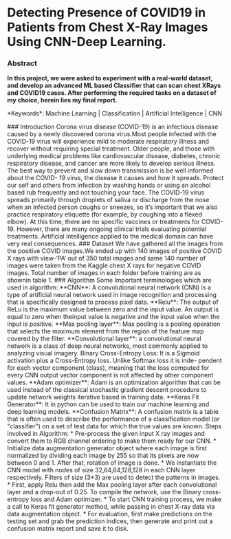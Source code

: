 # Detecting Presence of COVID19 in Patients from Chest X-Ray Images Using CNN-Deep Learning.
### Abstract
<b>In this project, we were asked to experiment with a real-world dataset, and develop an advanced ML based Classifier that can scan chest XRays and COVID19 cases. After performing the required tasks on a dataset of my choice, herein lies my final report.</b>
<p>*Keywords*: Machine Learning | Classification | Artificial Intelligence | CNN</p>
### Introduction
Corona virus disease (COVID-19) is an infectious disease caused by a newly discovered corona virus.Most people infected with the COVID-19 virus will experience mild to moderate respiratory illness and recover without requiring special treatment. Older people, and those with underlying medical problems like cardiovascular disease, diabetes, chronic respiratory disease, and cancer are more likely to develop serious illness.
The best way to prevent and slow down transmission is be well informed about the COVID- 19 virus, the disease it causes and how it spreads. Protect our self and others from infection by washing hands or using an alcohol based rub frequently and not touching your face. The COVID-19 virus spreads primarily through droplets of saliva or discharge from the nose when an infected person coughs or sneezes, so it’s important that we also practice respiratory etiquette (for example, by coughing into a flexed elbow). At this time, there are no specific vaccines or treatments for COVID-19. However, there are many ongoing clinical trials evaluating potential treatments.
Artificial intelligence applied to the medical domain can have very real consequences.
### Dataset
We have gathered all the images from the positive COVID images.We ended up with 140 images of positive COVID X rays with view-‘PA’ out of 350 total images and same 140 number of images were taken from the Kaggle chest X rays for negative COVID images. Total number of images in each folder before training are as shownin table 1.
### Algorithm
Some Important terminologies which are used in algorithm:
**CNN**: A convolutional neural network (CNN) is a type of artificial neural network used in image recognition and processing that is specifically designed to process pixel data.
**Relu**: The output of ReLu is the maximum value between zero and the input value. An output is equal to zero when theinput value is negative and the input value when the input is positive.
**Max pooling layer**: Max pooling is a pooling operation that selects the maximum element from the region of the feature map covered by the filter. 
**Convolutional layer**: a convolutional neural network is  a class of deep neural networks, most commonly applied to 
analyzing visual imagery. 
Binary Cross-Entropy Loss: It is a Sigmoid activation 
plus a Cross-Entropy loss. Unlike Softmax loss it is inde- 
pendent for each vector component (class), meaning that the 
loss computed for every CNN output vector component is not 
affected by other component values. 
**Adam optimizer**: Adam is an optimization algorithm 
that can be used instead of the classical stochastic gradient 
descent procedure to update network weights iterative based 
in training data. 
**Keras Fit Generator**: It in python can be used to train 
our machine learning and deep learning models. 
**Confusion Matrix**: A confusion matrix is a table that 
is often used to describe the performance of a classification 
model (or "classifier") on a set of test data for which the true 
values are known. 
Steps involved in Algorithm: 
* Pre-process the given input X ray images and convert 
them to RGB channel ordering to make them ready for 
our CNN. 
* Initialize data augmentation generator object where each 
image is first normalized by dividing each image by 255 
so that its pixels are now between 0 and 1. After that, 
rotation of image is done. 
* We instantiate the CNN model with nodes of size 
32,64,64,128,128 in each CNN layer respectively. Filters 
of size (3*3) are used to detect the patterns in images. 
* First, apply Relu then add the Max pooling layer 
after each convolutional layer and a drop-out of 0.25. 
To compile the network, use the Binary cross-entropy 
loss and Adam optimizer. 
* To start CNN training process, we make a call to Keras 
fit generator method, while passing in chest X-ray 
data via data augmentation object. 
* For evaluation, first make predictions on the testing set 
and grab the prediction indices, then generate and print 
out a confusion matrix report and save it to disk.


